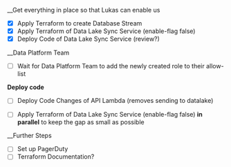 __Get everything in place so that Lukas can enable us
- [x] Apply Terraform to create Database Stream
- [x] Apply Terraform of Data Lake Sync Service (enable-flag false)
- [x] Deploy Code of Data Lake Sync Service (review?)

__Data Platform Team
- [ ] Wait for Data Platform Team to add the newly created role to their allow-list

__Deploy code__
- [ ] Deploy Code Changes of API Lambda (removes sending to datalake)
- [ ] Apply Terraform of Data Lake Sync Service (enable-flag false) **in parallel** to keep the gap as small as possible


__Further Steps
- [ ] Set up PagerDuty
- [ ] Terraform Documentation?